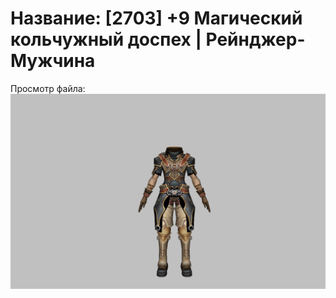 # Название: [2703] +9 Магический кольчужный доспех | Рейнджер-Мужчина

Просмотр файла:
![p020002.png](p020002.png)